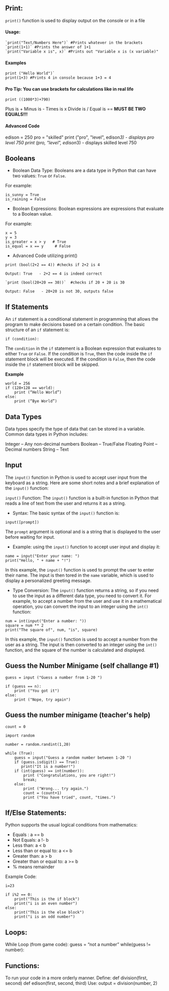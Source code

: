 
## Print:

`print()` function is used to display output on the console or in a file

#### Usage: 
```
`print("Text/Numbers Here")` #Prints whatever in the brackets
`print(1+1)` #Prints the answer of 1+1
`print("Variable x is", x)` #Prints out "Variable x is (x variable)"
```

#### Examples
```
print ("Hello World")`
print(1+3) #Prints 4 in console because 1+3 = 4
```

#### Pro Tip: You can use brackets for calculations like in real life

```
print ((1000*3)+790)
```

Plus is +
Minus is -
Times is x
Divide is /
Equal is == **MUST BE TWO EQUALS!!!**

#### Advanced Code

edison = 250
pro = "skilled"
print ("pro", "level", edison*3) - displays pro level 750 
print (pro, "level", edison*3) - displays skilled level 750


## Booleans

-  Boolean Data Type: Booleans are a data type in Python that can have two values: `True` or `False`. 

For example:

```
is_sunny = True
is_raining = False
```



-  Boolean Expressions: Boolean expressions are expressions that evaluate to a Boolean value. 

For example:

```
x = 5
y = 3
is_greater = x > y   # True
is_equal = x == y     # False
```


- Advanced Code utilizing print()

```
print (bool(2+2 == 4)) #checks if 2+2 is 4

Output: True   - 2+2 == 4 is indeed correct

`print (bool(20+20 == 30))`  #checks if 20 + 20 is 30

Output: False   - 20+20 is not 30, outputs false
```


## If Statements

An `if` statement is a conditional statement in programming that allows the program to make decisions based on a certain condition. The basic structure of an `if` statement is:

```
if (condition):
```

The `condition` in the `if` statement is a Boolean expression that evaluates to either `True` or `False`. If the condition is `True`, then the code inside the `if` statement block will be executed. If the condition is `False`, then the code inside the `if` statement block will be skipped.

**Example**

```
world = 256
if (128+128 == world):
    print (“Hello World”)
else:
    print (“Bye World”)    
```               


## Data Types

Data types specify the type of data that can be stored in a variable. 
Common data types in Python includes:

Integer – Any non-decimal numbers
Boolean – True/False
Floating Point – Decimal numbers
String – Text

## Input

The `input()` function in Python is used to accept user input from the keyboard as a string. Here are some short notes and a brief explanation of the `input()` function:

`input()` Function: The `input()` function is a built-in function in Python that reads a line of text from the user and returns it as a string.

- Syntax: The basic syntax of the `input()` function is:

```
input([prompt])
```
   
   The `prompt` argument is optional and is a string that is displayed to the user before waiting for input.
   
- Example: using the `input()` function to accept user input and display it:

```
name = input("Enter your name: ") 
print("Hello, " + name + "!")
````
   
   In this example, the `input()` function is used to prompt the user to enter their name. The input is then tored in the `name` variable, which is used to display a personalized greeting message.

 - Type Conversion: The `input()` function returns a string, so if you need to use the input as a different data type, you need to convert it. For example, to accept a number from the user and use it in a mathematical operation, you can convert the input to an integer using the `int()` function:
   
```
num = int(input("Enter a number: "))
square = num ** 2
print("The square of", num, "is", square)
```
   
   In this example, the `input()` function is used to accept a number from the user as a string. The input is then converted to an integer using the `int()` function, and the square of the number is calculated and displayed.

## Guess the Number Minigame (self challange #1)

```
guess = input ("Guess a number from 1-20 ")

if (guess == n):
    print ("You got it")
else:
    print ("Nope, try again")
```


## Guess the number minigame (teacher's help)

```
count = 0

import random

number = random.randint(1,20)

while (True):
    guess = input("Guess a random number between 1-20 ")
    if (guess.isdigit() == True):
       print("It is a number!")
    if (int(guess) == int(number)):
        print ("Congratulations, you are right!")
        break;
    else:
        print ("Wrong... try again.")
        count = (count+1)
        print ("You have tried", count, "times.")
```



## If/Else Statements:

Python supports the usual logical conditions from mathematics:

- Equals : a == b
- Not Equals: a !- b
- Less than: a < b
- Less than or equal to: a <= b
- Greater than: a > b
- Greater than or equal to: a >= b
- % means remainder

Example Code:

```
i=23

if i%2 == 0:
	print("This is the if block")
	print("i is an even number")
else:
	print("This is the else block")
	print("i is an odd number")
```




## Loops:
While Loop (from game code): 
guess = “not a number”
while(guess != number):


## Functions:
To run your code in a more orderly manner.
Define:
def division(first, second)
def edison(first, second, third)
Use:
output = division(number, 2)
